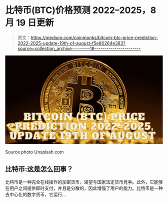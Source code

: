 # 比特币(BTC)价格预测 2022–2025，8 月 19 日更新

> 原文：<https://medium.com/coinmonks/bitcoin-btc-price-prediction-2022-2025-update-19th-of-august-f5e80264e383?source=collection_archive---------18----------------------->

![](img/79d178361854036baa01b21494cdacd4.png)

Source photo Unsplash.com

## 比特币:这是怎么回事？

比特币是一种完全在线操作的加密货币，渴望与国家法定货币竞争。此外，它能够在用户之间提供即时支付，并且是分散的，因此增强了用户的能力。比特币是一种去中心化的数字货币，它运行…